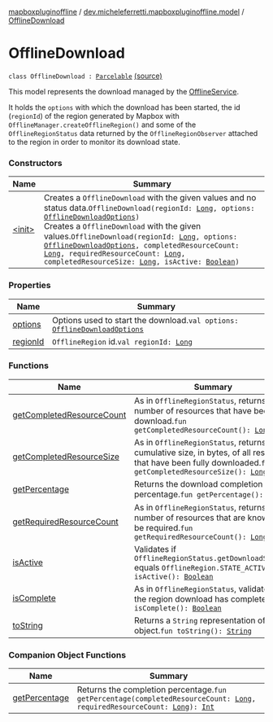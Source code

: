 [mapboxpluginoffline](../../index.md) / [dev.micheleferretti.mapboxpluginoffline.model](../index.md) / [OfflineDownload](./index.md)

# OfflineDownload

`class OfflineDownload : `[`Parcelable`](https://developer.android.com/reference/android/os/Parcelable.html) [(source)](https://github.com/xit0c/mapbox-plugin-offline/tree/master/mapboxpluginoffline/src/main/java/dev/micheleferretti/mapboxpluginoffline/model/OfflineDownload.kt#L21)

This model represents the download managed by
the [OfflineService](../../dev.micheleferretti.mapboxpluginoffline/-offline-service/index.md).

It holds the `options` with which the download has been started, the id (`regionId`) of the region generated by
Mapbox with `OfflineManager.createOfflineRegion()` and some of the `OfflineRegionStatus` data returned by
the `OfflineRegionObserver` attached to the region in order to monitor its download state.

### Constructors

| Name | Summary |
|---|---|
| [&lt;init&gt;](-init-.md) | Creates a `OfflineDownload` with the given values and no status data.`OfflineDownload(regionId: `[`Long`](https://kotlinlang.org/api/latest/jvm/stdlib/kotlin/-long/index.html)`, options: `[`OfflineDownloadOptions`](../-offline-download-options/index.md)`)`<br>Creates a `OfflineDownload` with the given values.`OfflineDownload(regionId: `[`Long`](https://kotlinlang.org/api/latest/jvm/stdlib/kotlin/-long/index.html)`, options: `[`OfflineDownloadOptions`](../-offline-download-options/index.md)`, completedResourceCount: `[`Long`](https://kotlinlang.org/api/latest/jvm/stdlib/kotlin/-long/index.html)`, requiredResourceCount: `[`Long`](https://kotlinlang.org/api/latest/jvm/stdlib/kotlin/-long/index.html)`, completedResourceSize: `[`Long`](https://kotlinlang.org/api/latest/jvm/stdlib/kotlin/-long/index.html)`, isActive: `[`Boolean`](https://kotlinlang.org/api/latest/jvm/stdlib/kotlin/-boolean/index.html)`)` |

### Properties

| Name | Summary |
|---|---|
| [options](options.md) | Options used to start the download.`val options: `[`OfflineDownloadOptions`](../-offline-download-options/index.md) |
| [regionId](region-id.md) | `OfflineRegion` id.`val regionId: `[`Long`](https://kotlinlang.org/api/latest/jvm/stdlib/kotlin/-long/index.html) |

### Functions

| Name | Summary |
|---|---|
| [getCompletedResourceCount](get-completed-resource-count.md) | As in `OfflineRegionStatus`, returns the number of resources that have been fully download.`fun getCompletedResourceCount(): `[`Long`](https://kotlinlang.org/api/latest/jvm/stdlib/kotlin/-long/index.html) |
| [getCompletedResourceSize](get-completed-resource-size.md) | As in `OfflineRegionStatus`, returns the cumulative size, in bytes, of all resources that have been fully downloaded.`fun getCompletedResourceSize(): `[`Long`](https://kotlinlang.org/api/latest/jvm/stdlib/kotlin/-long/index.html) |
| [getPercentage](get-percentage.md) | Returns the download completion percentage.`fun getPercentage(): `[`Int`](https://kotlinlang.org/api/latest/jvm/stdlib/kotlin/-int/index.html) |
| [getRequiredResourceCount](get-required-resource-count.md) | As in `OfflineRegionStatus`, returns the number of resources that are known to be required.`fun getRequiredResourceCount(): `[`Long`](https://kotlinlang.org/api/latest/jvm/stdlib/kotlin/-long/index.html) |
| [isActive](is-active.md) | Validates if `OfflineRegionStatus.getDownloadState()` equals `OfflineRegion.STATE_ACTIVE`.`fun isActive(): `[`Boolean`](https://kotlinlang.org/api/latest/jvm/stdlib/kotlin/-boolean/index.html) |
| [isComplete](is-complete.md) | As in `OfflineRegionStatus`, validates if the region download has completed.`fun isComplete(): `[`Boolean`](https://kotlinlang.org/api/latest/jvm/stdlib/kotlin/-boolean/index.html) |
| [toString](to-string.md) | Returns a `String` representation of this object.`fun toString(): `[`String`](https://kotlinlang.org/api/latest/jvm/stdlib/kotlin/-string/index.html) |

### Companion Object Functions

| Name | Summary |
|---|---|
| [getPercentage](get-percentage.md) | Returns the completion percentage.`fun getPercentage(completedResourceCount: `[`Long`](https://kotlinlang.org/api/latest/jvm/stdlib/kotlin/-long/index.html)`, requiredResourceCount: `[`Long`](https://kotlinlang.org/api/latest/jvm/stdlib/kotlin/-long/index.html)`): `[`Int`](https://kotlinlang.org/api/latest/jvm/stdlib/kotlin/-int/index.html) |

